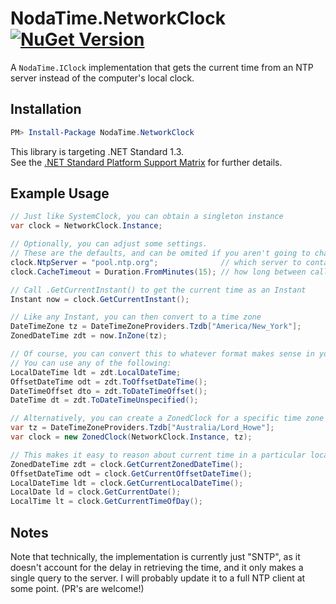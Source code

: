 NodaTime.NetworkClock  [![NuGet Version](https://img.shields.io/nuget/v/NodaTime.NetworkClock.svg?style=flat)](https://www.nuget.org/packages/NodaTime.NetworkClock/) 
=====================

A `NodaTime.IClock` implementation that gets the current time from an NTP server instead of the computer's local clock.

## Installation

```powershell
PM> Install-Package NodaTime.NetworkClock
```

This library is targeting .NET Standard 1.3.  
See the [.NET Standard Platform Support Matrix][1] for further details.

## Example Usage

```csharp
// Just like SystemClock, you can obtain a singleton instance
var clock = NetworkClock.Instance;

// Optionally, you can adjust some settings.
// These are the defaults, and can be omited if you aren't going to change them.
clock.NtpServer = "pool.ntp.org";              // which server to contact
clock.CacheTimeout = Duration.FromMinutes(15); // how long between calls to the server

// Call .GetCurrentInstant() to get the current time as an Instant
Instant now = clock.GetCurrentInstant();

// Like any Instant, you can then convert to a time zone
DateTimeZone tz = DateTimeZoneProviders.Tzdb["America/New_York"];
ZonedDateTime zdt = now.InZone(tz);

// Of course, you can convert this to whatever format makes sense in your application.
// You can use any of the following:
LocalDateTime ldt = zdt.LocalDateTime;
OffsetDateTime odt = zdt.ToOffsetDateTime();
DateTimeOffset dto = zdt.ToDateTimeOffset();
DateTime dt = zdt.ToDateTimeUnspecified();
```

```csharp
// Alternatively, you can create a ZonedClock for a specific time zone
var tz = DateTimeZoneProviders.Tzdb["Australia/Lord_Howe"];
var clock = new ZonedClock(NetworkClock.Instance, tz);

// This makes it easy to reason about current time in a particular location
ZonedDateTime zdt = clock.GetCurrentZonedDateTime();
OffsetDateTime odt = clock.GetCurrentOffsetDateTime();
LocalDateTime ldt = clock.GetCurrentLocalDateTime();
LocalDate ld = clock.GetCurrentDate();
LocalTime lt = clock.GetCurrentTimeOfDay();
```

## Notes

Note that technically, the implementation is currently just "SNTP", as it doesn't account for the delay in retrieving the time, and it only makes a single query to the server.   I will probably update it to a full NTP client at some point.  (PR's are welcome!)

[1]: https://docs.microsoft.com/en-us/dotnet/articles/standard/library
